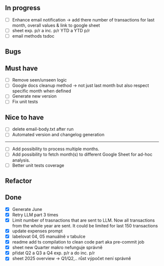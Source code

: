 ## In progress

- [ ] Enhance email notification -> add there number of transactions for last month, overall values & link to google sheet
- [ ] sheet exp. p/r a inc. p/r YTD a YTD p/r
- [ ] email methods tsdoc

## Bugs

## Must have

- [ ] Remove seen/unseen logic
- [ ] Google docs cleanup method -> not just last month but also respect specific month when defined
- [ ] Generate new version
- [ ] Fix unit tests

## Nice to have

- [ ] delete email-body.txt after run
- [ ] Automated version and changelog generation

---

- [ ] Add possibility to process multiple months.
- [ ] Add possibility to fetch month(s) to different Google Sheet for ad-hoc analysis.
- [ ] Better unit tests coverage

## Refactor

## Done

- [x] Generate June
- [x] Retry LLM part 3 times
- [x] Limit number of trasnactions that are sent to LLM. Now all transactions from the whole year are sent. It could be limited for last 150 transactions
- [x] update expenses prompt
- [x] labelovat 04, 05 manuálně v tabulce
- [x] readme add ts compilation to clean code part aka pre-commit job
- [x] sheet new Quarter makro nefunguje správně
- [x] přidat Q2 a Q3 a Q4 exp. p/r a do inc. p/r
- [x] sheet 2025 overview -> Q1/Q2,.. růst výpočet není správně
